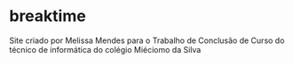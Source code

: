 # breaktime

Site criado por Melissa Mendes para o Trabalho de Conclusão de Curso do técnico de informática do colégio Miéciomo da Silva
